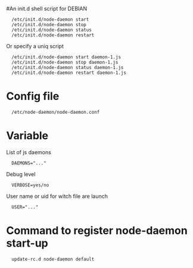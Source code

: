 #An init.d shell script for DEBIAN

      /etc/init.d/node-daemon start
      /etc/init.d/node-daemon stop
      /etc/init.d/node-daemon status
      /etc/init.d/node-daemon restart

Or specify a uniq script

      /etc/init.d/node-daemon start daemon-1.js
      /etc/init.d/node-daemon stop daemon-1.js
      /etc/init.d/node-daemon status daemon-1.js
      /etc/init.d/node-daemon restart daemon-1.js

# Config file
      /etc/node-daemon/node-daemon.conf

# Variable

List of js daemons

      DAEMONS="..."

Debug level

      VERBOSE=yes/no

User name or uid for witch file are launch

      USER="..."

# Command to register node-daemon start-up

      update-rc.d node-daemon default

